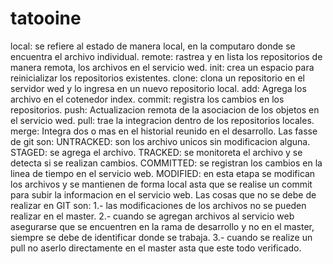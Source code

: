 # tatooine
local: se refiere al estado de manera local, en la computaro donde se encuentra el archivo individual.
remote: rastrea y en lista los repositorios de manera remota, los archivos en el servicio wed.
init: crea un espacio para reinicializar los repositorios existentes.
clone: clona un repositorio en el servidor wed y lo ingresa en un nuevo repositorio local.
add: Agrega los archivo en el cotenedor index.
commit: registra los cambios en los repositorios.
push: Actualizacion remota de la asociacion de los objetos en el servicio wed.
pull: trae la integracion dentro de los repositorios locales.
 merge: Integra dos o mas en el historial reunido en el desarrollo.
Las fasse de git son:
UNTRACKED: son los archivo unicos sin modificacion alguna.
STAGED: se agrega el archivo.
TRACKED: se monitoreta el archivo y se detecta si se realizan cambios.
COMMITTED: se registran los cambios en la linea de tiempo en el servicio web.
MODIFIED: en esta etapa se  modifican los archivos y se mantienen de forma local asta que se realise un commit para subir la informacion en el servicio web.
Las cosas que no se debe de realizar en GIT son:
1.- las modificaciones de los archivos no se pueden realizar en el master.
2.- cuando se agregan archivos al servicio web asegurarse que se encuentren en la rama de desarrollo y no en el master, siempre se debe de identificar donde se trabaja.
3.- cuando se realize un pull no aserlo directamente en el master asta que este todo verificado.
